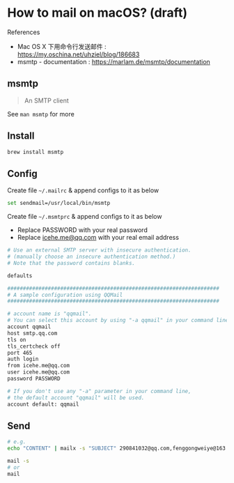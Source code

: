 # How to mail on macOS? (draft)

References

- Mac OS X 下用命令行发送邮件 : https://my.oschina.net/uhziel/blog/186683
- msmtp - documentation : https://marlam.de/msmtp/documentation

## msmtp

> An SMTP client

See `man msmtp` for more

## Install

```bash
brew install msmtp
```

## Config

Create file `~/.mailrc` & append configs to it as below

```bash
set sendmail=/usr/local/bin/msmtp
```

Create file `~/.msmtprc` & append configs to it as below

- Replace PASSWORD with your real password
- Replace icehe.me@qq.com with your real email address

```bash
# Use an external SMTP server with insecure authentication.
# (manually choose an insecure authentication method.)
# Note that the password contains blanks.

defaults

####################################################################
# A sample configuration using QQMail
####################################################################

# account name is "qqmail".
# You can select this account by using "-a qqmail" in your command line.
account qqmail
host smtp.qq.com
tls on
tls_certcheck off
port 465
auth login
from icehe.me@qq.com
user icehe.me@qq.com
password PASSWORD

# If you don't use any "-a" parameter in your command line,
# the default account "qqmail" will be used.
account default: qqmail
```

## Send

```bash
# e.g.
echo "CONTENT" | mailx -s "SUBJECT" 290841032@qq.com,fenggongweiye@163.com
```

```bash
mail -s
# or
mail
```
